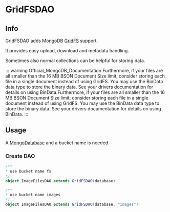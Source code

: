 # GridFSDAO

## Info

GridFSDAO adds MongoDB [GridFS](https://docs.mongodb.com/manual/core/gridfs/) support.

It provides easy upload, download and metadata handling.

Sometimes also normal collections can be helpful for storing data.

::: warning Official_MongoDB_Documentation
Furthermore, if your files are all smaller than the 16 MB BSON Document Size limit, consider storing each file in a single document instead of using GridFS. You may use the BinData data type to store the binary data. See your drivers documentation for details on using BinData.Furthermore, if your files are all smaller than the 16 MB BSON Document Size limit, consider storing each file in a single document instead of using GridFS. You may use the BinData data type to store the binary data. See your drivers documentation for details on using BinData.
:::

## Usage

A [MongoDatabase](http://mongodb.github.io/mongo-scala-driver/2.3/scaladoc/org/mongodb/scala/MongoDatabase.html) and a bucket name is needed.

### Create DAO

```scala
/**
* use bucket name fs
*/
object ImageFilesDAO extends GridFSDAO(database)

/**
* use bucket name images
*/
object ImageFilesDAO extends GridFSDAO(database, "images")

```